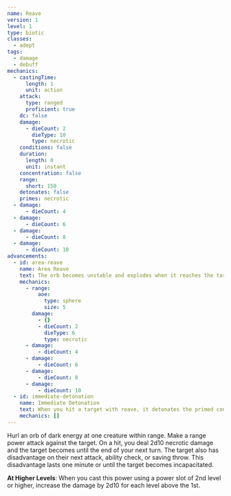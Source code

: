 ```yaml
---
name: Reave
version: 1
level: 1
type: biotic
classes:
  - adept
tags:
  - damage
  - debuff
mechanics:
  - castingTime:
      length: 1
      unit: action
    attack:
      type: ranged
      proficient: true
    dc: false
    damage:
      - dieCount: 2
        dieType: 10
        type: necrotic
    conditions: false
    duration:
      length: 0
      unit: instant
    concentration: false
    range:
      short: 150
    detonates: false
    primes: necrotic
  - damage:
      - dieCount: 4
  - damage:
      - dieCount: 6
  - damage:
      - dieCount: 8
  - damage:
      - dieCount: 10
advancements:
  - id: area-reave
    name: Area Reave
    text: The orb becomes unstable and explodes when it reaches the target. Hit or miss, the target and each creature within <me-distance length="5" /> of it must succeed on a Constitution saving throw or take 2d6 necrotic damage. This damage increases by 2d6 for each power slot level above the first.
    mechanics:
      - range:
          aoe:
            type: sphere
            size: 5
        damage:
          - {}
          - dieCount: 2
            dieType: 6
            type: necrotic
      - damage:
          - dieCount: 4
      - damage:
          - dieCount: 6
      - damage:
          - dieCount: 8
      - damage:
          - dieCount: 10
  - id: immediate-detonation
    name: Immediate Detonation
    text: When you hit a target with reave, it detonates the primed condition at the end of your turn.
    mechanics: []
---
```

Hurl an orb of dark energy at one creature within range. Make a range power attack against the target. On a hit, you
deal 2d10 necrotic damage and the target becomes <me-condition id="primed" sub="necrotic"/> until the end of your next turn.
The target also has disadvantage on their next attack, ability check, or saving throw. This disadvantage lasts one minute
or until the target becomes incapacitated.

__At Higher Levels__: When you cast this power using a power slot of 2nd level or higher, increase the damage by 2d10
for each level above the 1st.
